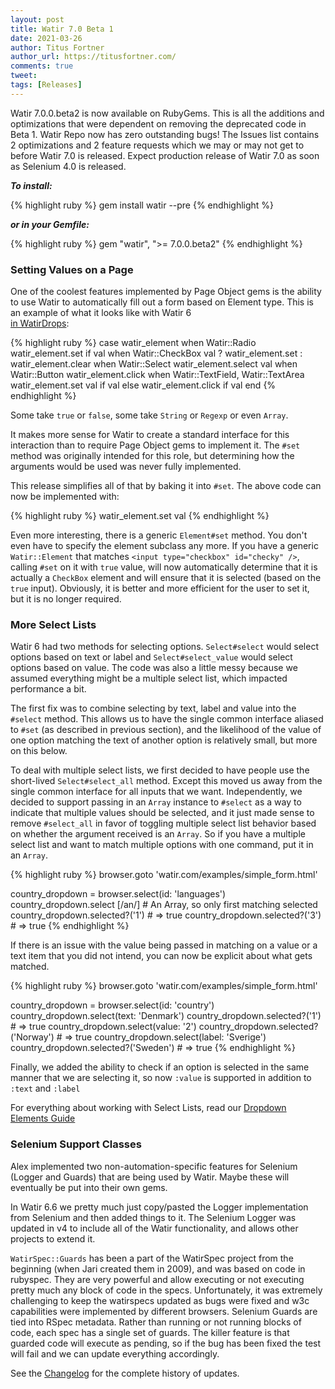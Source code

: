 ```yaml
---
layout: post
title: Watir 7.0 Beta 1
date: 2021-03-26
author: Titus Fortner
author_url: https://titusfortner.com/
comments: true
tweet: 
tags: [Releases]
---
```


Watir 7.0.0.beta2 is now available on RubyGems. This is all the additions and optimizations that were dependent on 
removing the deprecated code in Beta 1. Watir Repo now has zero outstanding bugs! The Issues list contains 2 optimizations
and 2 feature requests which we may or may not get to before Watir 7.0 is released. Expect production release of 
Watir 7.0 as soon as Selenium 4.0 is released.
<!--more-->

***To install:***

{% highlight ruby %}
gem install watir --pre
{% endhighlight %}

***or in your Gemfile:*** 

{% highlight ruby %}
gem "watir", ">= 7.0.0.beta2"
{% endhighlight %}

### Setting Values on a Page

One of the coolest features implemented by Page Object gems is the ability to use Watir to automatically
fill out a form based on Element type. This is an example of what it looks like with Watir 6   
[in WatirDrops](https://github.com/titusfortner/watir_drops/):

{% highlight ruby %}
  case watir_element
  when Watir::Radio
    watir_element.set if val
  when Watir::CheckBox
    val ? watir_element.set : watir_element.clear
  when Watir::Select
    watir_element.select val
  when Watir::Button
    watir_element.click
  when Watir::TextField, Watir::TextArea
    watir_element.set val if val
  else
    watir_element.click if val
  end
{% endhighlight %}

Some take `true` or `false`, some take `String` or `Regexp` or even `Array`.

It makes more sense for Watir to create a standard interface for this interaction than to 
require Page Object gems to implement it. The `#set` method was originally intended for this role, 
but determining how the arguments would be used was never fully implemented.

This release simplifies all of that by baking it into `#set`. 
The above code can now be implemented with:

{% highlight ruby %}
  watir_element.set val
{% endhighlight %}

Even more interesting, there is a generic `Element#set` method. You don't even have to specify
the element subclass any more. If you have a generic `Watir::Element` that matches 
`<input type="checkbox" id="checky" />`, calling `#set` on it with `true` value, will now automatically
determine that it is actually a `CheckBox` element and will ensure that it is selected (based on the `true` input).
Obviously, it is better and more efficient for the user to set it, but it is no longer required.

### More Select Lists

Watir 6 had two methods for selecting options. `Select#select` would select
options based on text or label and `Select#select_value` would select options based on value.
The code was also a little messy because we assumed everything might be a multiple select list, which
impacted performance a bit.

The first fix was to combine selecting by text, label and value into the `#select` method.
This allows us to have the single common interface aliased to `#set` (as described in previous section), 
and the likelihood of the value of one option matching the text of another option is relatively small,
but more on this below.

To deal with multiple select lists, we first decided to have people 
use the short-lived `Select#select_all` method. Except this moved us 
away from the single common interface for all inputs that we want. Independently,
we decided to support passing in an `Array` instance to `#select` as a way to indicate
that multiple values should be selected, and it just made sense to remove `#select_all` in favor of
toggling multiple select list behavior based on whether the argument received is an `Array`.
So if you have a multiple select list and want to match multiple options with one command, put it in an `Array`.

{% highlight ruby %}
browser.goto 'watir.com/examples/simple_form.html'

country_dropdown = browser.select(id: 'languages')
country_dropdown.select [/an/] # An Array, so only first matching selected
country_dropdown.selected?('1') # => true
country_dropdown.selected?('3') # => true
{% endhighlight %}

If there is an issue with the value being passed in matching on a value or a text item that you did not
intend, you can now be explicit about what gets matched.

{% highlight ruby %}
browser.goto 'watir.com/examples/simple_form.html'

country_dropdown = browser.select(id: 'country')
country_dropdown.select(text: 'Denmark')
country_dropdown.selected?('1') # => true
country_dropdown.select(value: '2')
country_dropdown.selected?('Norway') # => true
country_dropdown.select(label: 'Sverige')
country_dropdown.selected?('Sweden') # => true
{% endhighlight %}

Finally, we added the ability to check if an option is selected in the same manner that
we are selecting it, so now `:value` is supported in addition to `:text` and `:label`

For everything about working with Select Lists, read our [Dropdown Elements Guide](/guides/dropdowns)

### Selenium Support Classes

Alex implemented two non-automation-specific features for Selenium (Logger and Guards) that are being used by Watir.
Maybe these will eventually be put into their own gems.

In Watir 6.6 we pretty much just copy/pasted the Logger implementation from Selenium and then
added things to it. The Selenium Logger was updated in v4 to include all of the Watir functionality,
and allows other projects to extend it.

`WatirSpec::Guards` has been a part of the WatirSpec project from the beginning (when Jari created them
in 2009), and was based on code in rubyspec. 
They are very powerful and allow executing or not executing pretty much any
block of code in the specs. Unfortunately, it was extremely challenging to keep the watirspecs updated 
as bugs were fixed and w3c capabilities were implemented by different browsers. Selenium Guards
are tied into RSpec metadata. Rather than running or not running blocks of code, each spec has a single
set of guards. The killer feature is that guarded code will execute as pending, so if the bug has been
fixed the test will fail and we can update everything accordingly.

See the [Changelog](https://github.com/watir/watir/blob/main/CHANGES.md) 
for the complete history of updates.